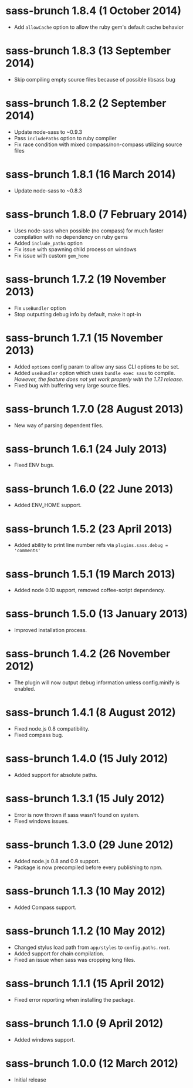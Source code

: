 # sass-brunch 1.8.4 (1 October 2014)
* Add `allowCache` option to allow the ruby gem's default cache behavior

# sass-brunch 1.8.3 (13 September 2014)
* Skip compiling empty source files because of possible libsass bug

# sass-brunch 1.8.2 (2 September 2014)
* Update node-sass to ~0.9.3
* Pass `includePaths` option to ruby compiler
* Fix race condition with mixed compass/non-compass utilizing source files

# sass-brunch 1.8.1 (16 March 2014)
* Update node-sass to ~0.8.3

# sass-brunch 1.8.0 (7 February 2014)
* Uses node-sass when possible (no compass) for much faster compilation with no dependency on ruby gems
* Added `include_paths` option
* Fix issue with spawning child process on windows
* Fix issue with custom `gem_home`

# sass-brunch 1.7.2 (19 November 2013)
* Fix `useBundler` option
* Stop outputting debug info by default, make it opt-in

# sass-brunch 1.7.1 (15 November 2013)
* Added `options` config param to allow any sass CLI options to be set.
* Added `useBundler` option which uses `bundle exec sass` to compile.
  _However, the feature does not yet work properly with the 1.7.1 release._
* Fixed bug with buffering very large source files.

# sass-brunch 1.7.0 (28 August 2013)
* New way of parsing dependent files.

# sass-brunch 1.6.1 (24 July 2013)
* Fixed ENV bugs.

# sass-brunch 1.6.0 (22 June 2013)
* Added ENV_HOME support.

# sass-brunch 1.5.2 (23 April 2013)
* Added ability to print line number refs via `plugins.sass.debug = 'comments'`

# sass-brunch 1.5.1 (19 March 2013)
* Added node 0.10 support, removed coffee-script dependency.

# sass-brunch 1.5.0 (13 January 2013)
* Improved installation process.

# sass-brunch 1.4.2 (26 November 2012)
* The plugin will now output debug information unless config.minify
is enabled.

# sass-brunch 1.4.1 (8 August 2012)
* Fixed node.js 0.8 compatibility.
* Fixed compass bug.

# sass-brunch 1.4.0 (15 July 2012)
* Added support for absolute paths.

# sass-brunch 1.3.1 (15 July 2012)
* Error is now thrown if sass wasn't found on system.
* Fixed windows issues.

# sass-brunch 1.3.0 (29 June 2012)
* Added node.js 0.8 and 0.9 support.
* Package is now precompiled before every publishing to npm.

# sass-brunch 1.1.3 (10 May 2012)
* Added Compass support.

# sass-brunch 1.1.2 (10 May 2012)
* Changed stylus load path from `app/styles` to `config.paths.root`.
* Added support for chain compilation.
* Fixed an issue when sass was cropping long files.

# sass-brunch 1.1.1 (15 April 2012)
* Fixed error reporting when installing the package.

# sass-brunch 1.1.0 (9 April 2012)
* Added windows support.

# sass-brunch 1.0.0 (12 March 2012)
* Initial release
